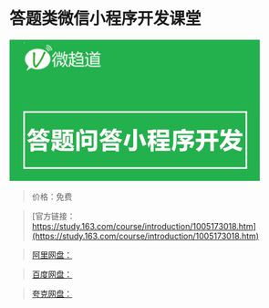 # 答题类微信小程序开发课堂

![img](../../../assets/study163/free/692550f5-16df-473a-83b2-15e5e8526518.png)

> 价格：免费

> [官方链接：https://study.163.com/course/introduction/1005173018.htm](https://study.163.com/course/introduction/1005173018.htm)

> [阿里网盘：]()

> [百度网盘：]()

> [夸克网盘：]()
